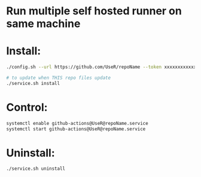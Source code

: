 # Run multiple self hosted runner on same machine

# Install:
```bash
./config.sh --url https://github.com/UseR/repoName --token xxxxxxxxxxxxxxx
```
```bash
# to update when THIS repo files update
./service.sh install
```

# Control:
```bash
systemctl enable github-actions@UseR@repoName.service
systemctl start github-actions@UseR@repoName.service
```

# Uninstall:
```bash
./service.sh uninstall
```
